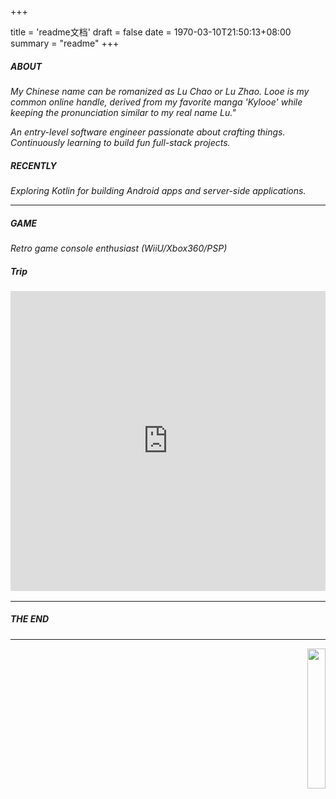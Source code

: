 +++

title = 'readme文档'
draft = false
date = 1970-03-10T21:50:13+08:00
summary = "readme"
+++
#####  ABOUT
_My Chinese name can be romanized as Lu Chao or Lu Zhao. Looe is my common online handle, derived from my favorite manga 'Kylooe' while keeping the pronunciation similar to my real name Lu."_

_An entry-level software engineer passionate about crafting things. Continuously learning to build fun full-stack projects._

##### RECENTLY
_Exploring Kotlin for building Android apps and server-side applications._

---
##### GAME

_Retro game console enthusiast (WiiU/Xbox360/PSP)_

##### Trip

<div style="margin-top:16px; margin-bottom:16px; width: 100%;">
  <iframe src="https://www.google.com/maps/d/u/0/embed?mid=1gRnLdjkCbjBbVaMKE7TA-bBVkqvpn1E&ehbc=2E312F" style="width: 100%; height: 480px; border: 0;" allowfullscreen></iframe>
</div>

---
##### THE END

---

<p align="right">
  <a href="https://count.getloli.com/"><img src="https://count.getloli.com/get/@looechao?theme=asoul" style="width:24%;"></a>
</p>

